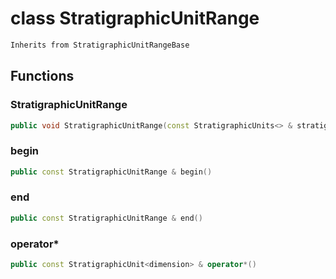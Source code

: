# class StratigraphicUnitRange

```cpp
Inherits from StratigraphicUnitRangeBase
```

## Functions

### StratigraphicUnitRange

```cpp
public void StratigraphicUnitRange(const StratigraphicUnits<> & stratigraphic_units)
```

### begin

```cpp
public const StratigraphicUnitRange & begin()
```

### end

```cpp
public const StratigraphicUnitRange & end()
```

### operator\*

```cpp
public const StratigraphicUnit<dimension> & operator*()
```
